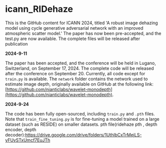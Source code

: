 # icann_RIDehaze

This is the GitHub content for ICANN 2024, titled 'A robust image dehazing model using cycle generative adversarial network with an improved atmospheric scatter model.'
The paper has now been pre-accepted, and the test.py are now available. The complete files will be released after publication

**************2024-9-11**************

The paper has been accepted, and the conference will be held in Lugano, Switzerland, on September 17, 2024. The complete code will be released after the conference on September 20. Currently, all code except for `train.py` is available.
The `network` folder contains the network used to estimate image depth, originally available on GitHub at the following link: [https://github.com/nianticlabs/wavelet-monodepth](https://github.com/nianticlabs/wavelet-monodepth).

**************2024-9-24**************

The code has been fully open-sourced, including `train.py` and `.pth` files. Note that `train_fine_tuning.py` is for fine-tuning a model trained on a large dataset (such as RESIDE) on smaller datasets.
pth file(ridehaze pth , depth encoder, depth decoder):https://drive.google.com/drive/folders/1UthlbCxTrMejLS-yFUvSTxUmcf7EuJTh
